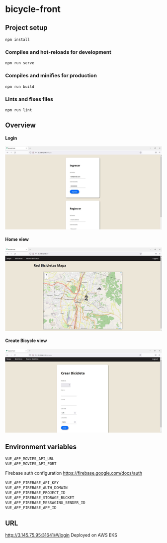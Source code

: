 # bicycle-front

## Project setup
```
npm install
```

### Compiles and hot-reloads for development
```
npm run serve
```

### Compiles and minifies for production
```
npm run build
```

### Lints and fixes files
```
npm run lint
```

## Overview
#### Login
![login_view](https://github.com/jnicolasgomez/bicycle-front/blob/main/documentation/login_view1.JPG)

#### Home view
![home_view](https://github.com/jnicolasgomez/bicycle-front/blob/main/documentation/map_view.JPG)


#### Create Bicycle view
![new_bicycle_view](https://github.com/jnicolasgomez/bicycle-front/blob/main/documentation/create_view.JPG)

## Environment variables
```
VUE_APP_MOVIES_API_URL
VUE_APP_MOVIES_API_PORT
```
Firebase auth configuration
https://firebase.google.com/docs/auth
```
VUE_APP_FIREBASE_API_KEY
VUE_APP_FIREBASE_AUTH_DOMAIN
VUE_APP_FIREBASE_PROJECT_ID
VUE_APP_FIREBASE_STORAGE_BUCKET
VUE_APP_FIREBASE_MESSAGING_SENDER_ID
VUE_APP_FIREBASE_APP_ID
```

## URL

http://3.145.75.95:31641/#/login
Deployed on AWS EKS

